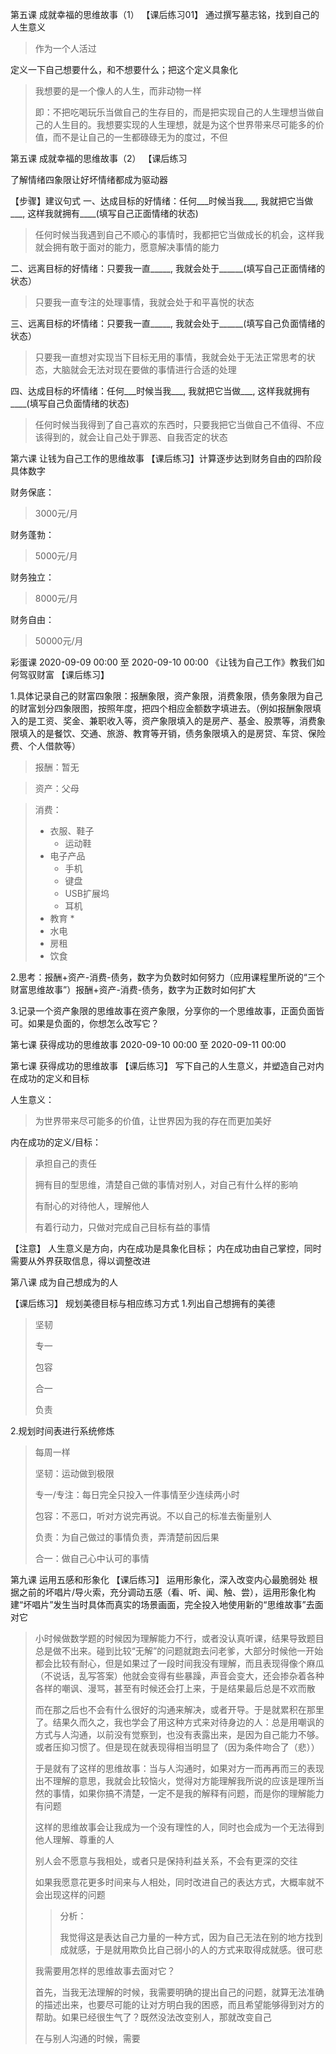 第五课 成就幸福的思维故事（1）
【课后练习01】
通过撰写墓志铭，找到自己的人生意义

> 作为一个人活过

定义一下自己想要什么，和不想要什么；把这个定义具象化

> 我想要的是一个像人的人生，而非动物一样
>
> 即：不把吃喝玩乐当做自己的生存目的，而是把实现自己的人生理想当做自己的人生目的。我想要实现的人生理想，就是为这个世界带来尽可能多的价值，而不是让自己的一生都碌碌无为的度过，不但

第五课 成就幸福的思维故事（2）
【课后练习

了解情绪四象限让好坏情绪都成为驱动器

【步骤】建议句式
一、达成目标的好情绪：任何___时候当我___, 我就把它当做___, 这样我就拥有____(填写自己正面情绪的状态) 

> 任何时候当我遇到自己不顺心的事情时，我都把它当做成长的机会，这样我就会拥有敢于面对的能力，愿意解决事情的能力

二、远离目标的好情绪：只要我一直_____, 我就会处于______(填写自己正面情绪的状态）

> 只要我一直专注的处理事情，我就会处于和平喜悦的状态

三、远离目标的坏情绪：只要我一直_____, 我就会处于______(填写自己负面情绪的状态）      

> 只要我一直想对实现当下目标无用的事情，我就会处于无法正常思考的状态，大脑就会无法对现在要做的事情进行合适的处理

四、达成目标的坏情绪：任何___时候当我___, 我就把它当做___, 这样我就拥有____(填写自己负面情绪的状态)

> 任何时候当我得到了自己喜欢的东西时，只要我把它当做自己不值得、不应该得到的，就会让自己处于罪恶、自我否定的状态

第六课 让钱为自己工作的思维故事
【课后练习】计算逐步达到财务自由的四阶段具体数字

财务保底：

> 3000元/月

财务蓬勃：

> 5000元/月

财务独立：

> 8000元/月  

财务自由：

> 50000元/月



彩蛋课
2020-09-09 00:00 至 2020-09-10 00:00 《让钱为自己工作》教我们如何驾驭财富
【课后练习】

1.具体记录自己的财富四象限：报酬象限，资产象限，消费象限，债务象限为自己的财富划分四象限图，按照年度，把四个相应金额数字填进去。（例如报酬象限填入的是工资、奖金、兼职收入等，资产象限填入的是房产、基金、股票等，消费象限填入的是餐饮、交通、旅游、教育等开销，债务象限填入的是房贷、车贷、保险费、个人借款等）

> 报酬：暂无

> 资产：父母

> 消费：
>
> * 衣服、鞋子
>   * 运动鞋
> * 电子产品
>   * 手机
>   * 键盘
>   * USB扩展坞
>   * 耳机
> * 教育
>   * 
> * 水电
> * 房租
> * 饮食

2.思考：报酬+资产-消费-债务，数字为负数时如何努力（应用课程里所说的“三个财富思维故事”）报酬+资产-消费-债务，数字为正数时如何扩大

3.记录一个资产象限的思维故事在资产象限，分享你的一个思维故事，正面负面皆可。如果是负面的，你想怎么改写它？



第七课 获得成功的思维故事
2020-09-10 00:00 至 2020-09-11 00:00

第七课 获得成功的思维故事
  【课后练习】
写下自己的人生意义，并塑造自己对内在成功的定义和目标

人生意义：

> 为世界带来尽可能多的价值，让世界因为我的存在而更加美好

内在成功的定义/目标：

> 承担自己的责任
>
> 拥有目的型思维，清楚自己做的事情对别人，对自己有什么样的影响
>
> 有耐心的对待他人，理解他人
>
> 有着行动力，只做对完成自己目标有益的事情

【注意】
人生意义是方向，内在成功是具象化目标；
内在成功由自己掌控，同时需要从外界获取信息，得以调整改进


第八课 成为自己想成为的人

【课后练习】
规划美德目标与相应练习方式
1.列出自己想拥有的美德

> 坚韧
>
> 专一
>
> 包容
>
> 合一
>
> 负责

2.规划时间表进行系统修炼

>每周一样
>
>坚韧：运动做到极限
>
>专一/专注：每日完全只投入一件事情至少连续两小时
>
>包容：不恶口，听对方说完再说。不以自己的标准去衡量别人
>
>负责：为自己做过的事情负责，弄清楚前因后果
>
>合一：做自己心中认可的事情

第九课 运用五感和形象化
【课后练习】
运用形象化，深入改变内心最脆弱处
根据之前的坏唱片/导火索，充分调动五感（看、听、闻、触、尝），运用形象化构建“坏唱片”发生当时具体而真实的场景画面，完全投入地使用新的“思维故事”去面对它

> 小时候做数学题的时候因为理解能力不行，或者没认真听课，结果导致题目总是做不出来。碰到比较“无解”的问题就跑去问老爹，大部分时候他一开始都会比较有耐心，但是如果过了一段时间我没有理解，而且表现得像个麻瓜（不说话，乱写答案）他就会变得有些暴躁，声音会变大，还会掺杂着各种各样的嘲讽、漫骂，甚至有时候还会打上来，于是结果最后总是不欢而散
>
> 而在那之后也不会有什么很好的沟通来解决，或者开导。于是就累积在那里了。结果久而久之，我也学会了用这种方式来对待身边的人：总是用嘲讽的方式与人沟通，以前没有觉察到，也没有表露出来，是因为自己能力不够。或者压抑习惯了。但是现在就表现得相当明显了（因为条件吻合了（悲））
>
> 于是就有了这样的思维故事：当与人沟通时，如果对方一而再再而三的表现出不理解的意思，我就会比较恼火，觉得对方能理解我所说的应该是理所当然的事情，如果你搞不清楚，一定不是我的解释有问题，而是你的理解能力有问题
>
> 这样的思维故事会让我成为一个没有理性的人，同时也会成为一个无法得到他人理解、尊重的人
>
> 别人会不愿意与我相处，或者只是保持利益关系，不会有更深的交往
>
> 如果我愿意花更多时间来与人相处，同时改进自己的表达方式，大概率就不会出现这样的问题
>
> > 分析：
> >
> > 我觉得这是表达自己力量的一种方式，因为自己无法在别的地方找到成就感，于是就用欺负比自己弱小的人的方式来取得成就感。很可悲
>
> 我需要用怎样的思维故事去面对它？
>
> 首先，当我无法理解的时候，我需要明确的提出自己的问题，就算无法准确的描述出来，也要尽可能的让对方明白我的困惑，而且希望能够得到对方的帮助。如果已经很生气了？既然没法改变别人，那就改变自己
>
> 在与别人沟通的时候，需要
>
> 


